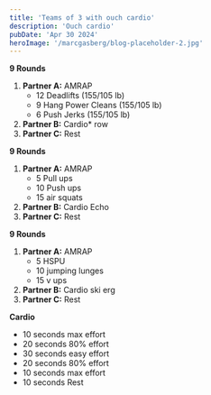 ```yaml
---
title: 'Teams of 3 with ouch cardio'
description: 'Ouch cardio'
pubDate: 'Apr 30 2024'
heroImage: '/marcgasberg/blog-placeholder-2.jpg'
---
```

**9 Rounds**
1. **Partner A:**  ​AMRAP
   - 12 Deadlifts (155/105 lb)
   - 9 Hang Power Cleans (155/105 lb)
   - 6 Push Jerks (155/105 lb)
3. **Partner B:** Cardio* row 
4. **Partner C:** Rest

**9 Rounds**
1. **Partner A:** AMRAP
	- 5 Pull ups
	- 10 Push ups
	- 15 air squats 
1. **Partner B:** Cardio Echo 
2. **Partner C:** Rest

**9 Rounds**
1. **Partner A:** AMRAP
   - 5 HSPU
   - 10 jumping lunges
   - 15 v ups
2. **Partner B:** Cardio ski erg
3. **Partner C:** Rest

**Cardio**
- 10 seconds max effort
- 20 seconds 80% effort 
- 30 seconds easy effort 
- 20 seconds 80% effort 
- 10 seconds max effort
- 10 seconds Rest
